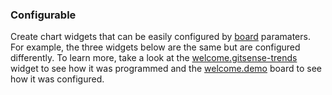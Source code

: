 ### Configurable <a name=configurable></a>

Create chart widgets that can be easily configured by [board](?board=welcome.boards) paramaters. For example, the three widgets below are the same but are configured differently. To learn more, take a look at the [welcome.gitsense-trends](https://github.com/gitsense/devboard/packages/welcome/widgets/gitsense-trends) widget to see how it was programmed and the [welcome.demo](https://github.com/gitsense/devboard/packages/welcome/boards/demo) board to see how it was configured.

